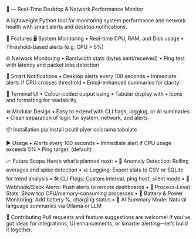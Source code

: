 📘  — Real-Time Desktop & Network Performance Monitor

A lightweight Python tool for monitoring system performance and network health with smart alerts and desktop notifications.

🚀 Features
🖥️ System Monitoring
  • 	Real-time CPU, RAM, and Disk usage
  • 	Threshold-based alerts (e.g. CPU > 5%)

🌐 Network Monitoring
  • 	Bandwidth stats (bytes sent/received)
  • 	Ping test with latency and packet loss detection

🔔 Smart Notifications
  • 	Desktop alerts every 100 seconds
  • 	Immediate alerts if CPU crosses threshold
  • 	Emoji-enhanced summaries for clarity

🎨 Terminal UI
  • 	Colour-coded output using 
  • 	Tabular display with 
  • 	Icons and formatting for readability

⚙️ Modular Design
  • 	Easy to extend with CLI flags, logging, or AI summaries
  • 	Clean separation of logic for system, network, and alerts

📦 Installation
  pip install psutil plyer colorama tabulate

▶️ Usage
  • 	Alerts every 100 seconds
  • 	Immediate alert if CPU usage exceeds 5%
  • 	Ping target:  (default)

📈 Future Scope
Here’s what’s planned next:
  • 	🧠 Anomaly Detection: Rolling averages and spike detection
  • 	📊 Logging: Export stats to CSV or SQLite for trend analysis
  • 	🛠️ CLI Flags: Custom interval, ping host, silent mode
  • 	🔗 Webhook/Slack Alerts: Push alerts to remote dashboards
  • 	🧪 Process-Level Stats: Show top CPU/memory-consuming processes
  • 	🔋 Battery & Power Monitoring: Add battery %, charging status
  • 	🧠 AI Summary Mode: Natural language summaries via Ollama or LLM

🤝 Contributing
  Pull requests and feature suggestions are welcome! If you’ve got ideas for integrations, UI enhancements, or smarter alerting—let’s build it together.

